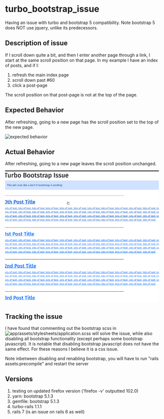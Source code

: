# turbo_bootstrap_issue
Having an issue with turbo and bootstrap 5 compatibility. Note bootstrap 5 does NOT use jquery, unlike its predecessors.

## Description of issue

If I scroll down quite a bit, and then I enter another page through a link, I start at the same scroll position on that page. In my example I have an index of posts, and if I:
1. refresh the main index page
2. scroll down past #60
3. click a post-page

The scroll position on that post-page is not at the top of the page.

## Expected Behavior

After refreshing, going to a new page has the scroll position set to the top of the new page.

![expected behavior](https://github.com/LukeClancy/turbo_bootstrap_issue/blob/main/docs/g_1.gif)

## Actual Behavior

After refreshing, going to a new page leaves the scroll position unchanged.

![actual behavior](https://github.com/LukeClancy/turbo_bootstrap_issue/blob/main/docs/g_2.gif)

## Tracking the issue

I have found that commenting out the bootstrap scss in ![app/assets/stylesheets/application.scss](https://github.com/LukeClancy/turbo_bootstrap_issue/blob/main/app/assets/stylesheets/application.scss) will solve the issue, while also disabling all bootstrap functionality (except perhaps some bootstrap javascript). It is notable that disabling bootstrap javascript does not have the same effect. For these reasons I believe it is a css issue.

Note inbetween disabling and renabling bootstrap, you will have to run "rails assets:precompile" and restart the server

## Versions

1. testing on updated firefox version ('firefox -v' outputted 102.0)
2. yarn: bootstrap 5.1.3
3. gemfile: bootstrap 5.1.3
4. turbo-rails 1.1.1
5. rails 7 (is an issue on rails 6 as well)
